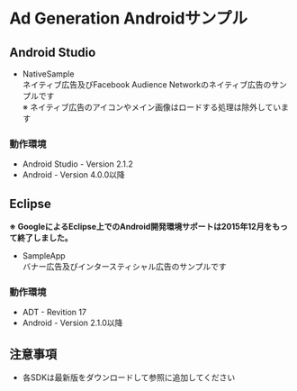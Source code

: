 # Ad Generation Androidサンプル

## Android Studio

- NativeSample  
 ネイティブ広告及びFacebook Audience Networkのネイティブ広告のサンプルです  
 ※ ネイティブ広告のアイコンやメイン画像はロードする処理は除外しています

### 動作環境
 - Android Studio - Version 2.1.2
 - Android - Version 4.0.0以降

## Eclipse
**※ GoogleによるEclipse上でのAndroid開発環境サポートは2015年12月をもって終了しました。**

- SampleApp  
 バナー広告及びインタースティシャル広告のサンプルです

### 動作環境
 - ADT - Revition 17
 - Android - Version 2.1.0以降

## 注意事項
 - 各SDKは最新版をダウンロードして参照に追加してください
